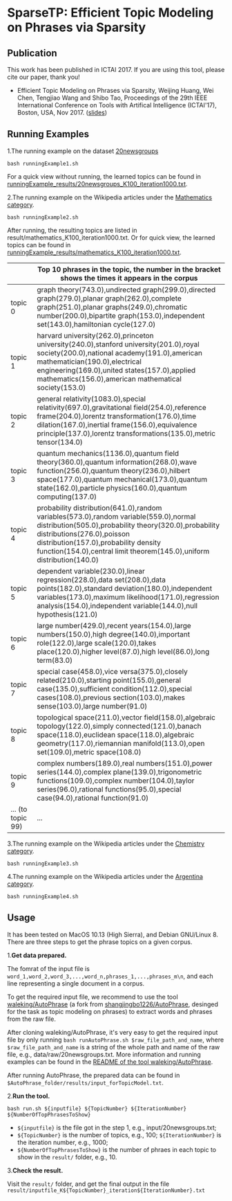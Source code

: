 # SparseTP: Efficient Topic Modeling on Phrases via Sparsity

## Publication
This work has been published in ICTAI 2017. If you are using this tool, please cite our paper, thank you!  

*  Efficient Topic Modeling on Phrases via Sparsity, Weijing Huang, Wei Chen, Tengjiao Wang and Shibo Tao, Proceedings of the 29th IEEE International Conference on Tools with Artifical Intelligence (ICTAI'17), Boston, USA, Nov 2017. ([slides](https://github.com/waleking/SparseTP/blob/master/ICTAI_presentation.pdf))

## Running Examples
1.The running example on the dataset [20newsgroups](http://qwone.com/~jason/20Newsgroups/)
```
bash runningExample1.sh
```

For a quick view without running, the learned topics can be found in [runningExample_results/20newsgroups_K100_iteration1000.txt](https://github.com/waleking/SparseTP/blob/master/runningExample_results/20newsgroups_K100_iteration1000.txt). 

2.The running example on the Wikipedia articles under the [Mathematics category](https://en.wikipedia.org/wiki/Category:Mathematics).
```
bash runningExample2.sh
```
After running, the resulting topics are listed in result/mathematics_K100_iteration1000.txt. Or for quick view, the learned topics can be found in [runningExample_results/mathematics_K100_iteration1000.txt](https://github.com/waleking/SparseTP/blob/master/runningExample_results/mathematics_K100_iteration1000.txt). 
 
|  | Top 10 phrases in the topic, the number in the bracket shows the times it appears in the corpus|
|---------|-----------------------------------------------------------------------------------------------------------------------------------------------------------------------------------------------------------------------------------------------------------------------------------------------|
| topic 0 | graph theory(743.0),undirected graph(299.0),directed graph(279.0),planar graph(262.0),complete graph(251.0),planar graphs(249.0),chromatic number(200.0),bipartite graph(153.0),independent set(143.0),hamiltonian cycle(127.0)                                                               |
| topic 1 | harvard university(262.0),princeton university(240.0),stanford university(201.0),royal society(200.0),national academy(191.0),american mathematician(190.0),electrical engineering(169.0),united states(157.0),applied mathematics(156.0),american mathematical society(153.0)                |
| topic 2 | general relativity(1083.0),special relativity(697.0),gravitational field(254.0),reference frame(204.0),lorentz transformation(176.0),time dilation(167.0),inertial frame(156.0),equivalence principle(137.0),lorentz transformations(135.0),metric tensor(134.0)                              |
| topic 3 | quantum mechanics(1136.0),quantum field theory(360.0),quantum information(268.0),wave function(256.0),quantum theory(236.0),hilbert space(177.0),quantum mechanical(173.0),quantum state(162.0),particle physics(160.0),quantum computing(137.0)                                              |
| topic 4 | probability distribution(641.0),random variables(573.0),random variable(559.0),normal distribution(505.0),probability theory(320.0),probability distributions(276.0),poisson distribution(157.0),probability density function(154.0),central limit theorem(145.0),uniform distribution(140.0) |
| topic 5 | dependent variable(230.0),linear regression(228.0),data set(208.0),data points(182.0),standard deviation(180.0),independent variables(173.0),maximum likelihood(171.0),regression analysis(154.0),independent variable(144.0),null hypothesis(121.0)                                          |
| topic 6 | large number(429.0),recent years(154.0),large numbers(150.0),high degree(140.0),important role(122.0),large scale(120.0),takes place(120.0),higher level(87.0),high level(86.0),long term(83.0)                                                                                               |
| topic 7 | special case(458.0),vice versa(375.0),closely related(210.0),starting point(155.0),general case(135.0),sufficient condition(112.0),special cases(108.0),previous section(103.0),makes sense(103.0),large number(91.0)                                                                         |
| topic 8 | topological space(211.0),vector field(158.0),algebraic topology(122.0),simply connected(121.0),banach space(118.0),euclidean space(118.0),algebraic geometry(117.0),riemannian manifold(113.0),open set(109.0),metric space(108.0)                                                            |
| topic 9 | complex numbers(189.0),real numbers(151.0),power series(144.0),complex plane(139.0),trigonometric functions(109.0),complex number(104.0),taylor series(96.0),rational functions(95.0),special case(94.0),rational function(91.0)                                                              |
| ... (to topic 99) | ...|

3.The running example on the Wikipedia articles under the [Chemistry category](https://en.wikipedia.org/wiki/Category:Chemistry).

```
bash runningExample3.sh
```

4.The running example on the Wikipedia articles under the [Argentina category](https://en.wikipedia.org/wiki/Category:Argentina).

```
bash runningExample4.sh
```


## Usage
It has been tested on MacOS 10.13 (High Sierra), and Debian GNU/Linux 8.
There are three steps to get the phrase topics on a given corpus.
  
1.**Get data prepared.**

The fomrat of the input file is `word_1,word_2,word_3,...,word_n,phrases_1,...,phrases_m\n`, and each line representing a single document in a corpus. 

To get the required input file, we recommend to use the tool [waleking/AutoPhrase](https://github.com/waleking/AutoPhrase) (a fork from [shangjingbo1226/AutoPhrase](https://github.com/shangjingbo1226/AutoPhrase), desinged for the task as topic modeling on phrases) to extract words and phrases from the raw file.

After cloning waleking/AutoPhrase, it's very easy to get the required input file by only running `bash runAutoPhrase.sh $raw_file_path_and_name`, where `$raw_file_path_and_name` is a string of the whole path and name of the raw file, e.g., data/raw/20newsgroups.txt. More information and running examples can be found in the [README of the tool waleking/AutoPhrase](https://github.com/waleking/AutoPhrase/blob/master/README.md).

After running AutoPhrase, the prepared data can be found in `$AutoPhrase_folder/results/input_forTopicModel.txt`.

2.**Run the tool.**

```      
bash run.sh ${inputfile} ${TopicNumber} ${IterationNumber} ${NumberOfTopPhrasesToShow}
```

* `${inputfile}` is the file got in the step 1, e.g., input/20newsgroups.txt; 
* `${TopicNumber}` is the number of topics, e.g., 100; `${IterationNumber}` is the iteration number, e.g., 1000; 
* `${NumberOfTopPhrasesToShow}` is the number of phraes in each topic to show in the `result/` folder, e.g., 10.

3.**Check the result.**

Visit the `result/` folder, and get the final output in the file `result/inputfile_K${TopicNumber}_iteration${IterationNumber}.txt`


